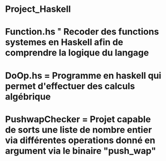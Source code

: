 # Project_Haskell

# Function.hs ⁼ Recoder des functions systemes en Haskell afin de comprendre la logique du langage

# DoOp.hs = Programme en haskell qui permet d'effectuer des calculs algébrique

# PushwapChecker = Projet capable de sorts une liste de nombre entier via différentes operations donné en argument via le binaire "push_wap"